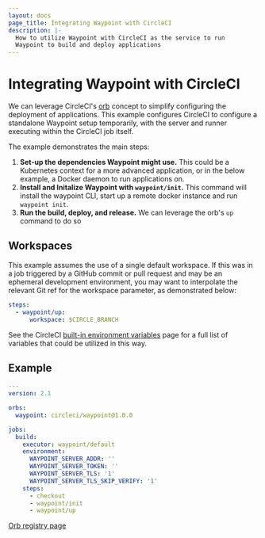 ```yaml
---
layout: docs
page_title: Integrating Waypoint with CircleCI
description: |-
  How to utilize Waypoint with CircleCI as the service to run
  Waypoint to build and deploy applications
---
```


# Integrating Waypoint with CircleCI

We can leverage CircleCI's [orb](https://circleci.com/orbs/) concept to simplify
configuring the deployment of applications. This example configures CircleCI to
configure a standalone Waypoint setup temporarily, with the server and runner
executing within the CircleCI job itself.

The example demonstrates the main steps:

1. **Set-up the dependencies Waypoint might use.** This could be
   a Kubernetes context for a more advanced application, or in the
   below example, a Docker daemon to run applications on.
2. **Install and Initalize Waypoint with `waypoint/init`.** This command will
   install the waypoint CLI, start up a remote docker instance and run
   `waypoint init`.
3. **Run the build, deploy, and release.** We can leverage the orb's `up`
   command to do so

## Workspaces

This example assumes the use of a single default workspace. If this was in a job triggered
by a GitHub commit or pull request and may be an ephemeral development environment, you may
want to interpolate the relevant Git ref for the workspace parameter, as demonstrated below:

```yaml
steps:
  - waypoint/up:
      workspace: $CIRCLE_BRANCH
```

See the CircleCI [built-in environment variables](https://circleci.com/docs/2.0/env-vars/#built-in-environment-variables) page
for a full list of variables that could be utilized in this way.

## Example

```yaml
---
version: 2.1

orbs:
  waypoint: circleci/waypoint@1.0.0

jobs:
  build:
    executor: waypoint/default
    environment:
      WAYPOINT_SERVER_ADDR: ''
      WAYPOINT_SERVER_TOKEN: ''
      WAYPOINT_SERVER_TLS: '1'
      WAYPOINT_SERVER_TLS_SKIP_VERIFY: '1'
    steps:
      - checkout
      - waypoint/init
      - waypoint/up
```

[Orb registry page](https://circleci.com/developer/orbs/orb/circleci/waypoint)
